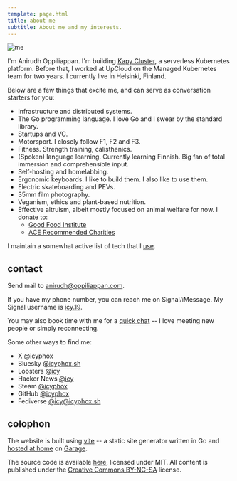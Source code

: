 ```yaml
---
template: page.html
title: about me
subtitle: About me and my interests.
---
```


![me](https://cdn.icyphox.sh/fit?url=http://files.garage.koti.lan/IMG_1570.jpg&width=1000&height=1000)

I'm Anirudh Oppiliappan. I'm building [Kapy
Cluster](https://kapycluster.com), a serverless Kubernetes platform.
Before that, I worked at UpCloud on the Managed Kubernetes team for two
years. I currently live in Helsinki, Finland.

Below are a few things that excite me, and can serve as
conversation starters for you:

- Infrastructure and distributed systems.
- The Go programming language. I love Go and I swear by the standard
  library.
- Startups and VC.
- Motorsport. I closely follow F1, F2 and F3.
- Fitness. Strength training, calisthenics.
- (Spoken) language learning. Currently learning Finnish. Big
  fan of total immersion and comprehensible input.
- Self-hosting and homelabbing.
- Ergonomic keyboards. I like to build them. I also like to use them.
- Electric skateboarding and PEVs.
- 35mm film photography.
- Veganism, ethics and plant-based nutrition.
- Effective altruism, albeit mostly focused on animal welfare for now. I
  donate to:
  * [Good Food Institute](https://gfi.org)
  * [ACE Recommended
  Charities](https://animalcharityevaluators.org/recommended-charities/)

I maintain a somewhat active list of tech that I [use](/uses).

## contact

Send mail to [anirudh@oppiliappan.com](mailto:anirudh@oppiliappan.com).

If you have my phone number, you can reach me on Signal/iMessage. My
Signal username is
[icy.19](https://signal.me/#eu/Nphsc2OCoWjih4d8jfuRRV0v6fJNPOXG9lY1X6B4vYb7KPR4wdpKu6SScSzuztil).

You may also book time with me for a [quick
chat](https://cal.com/icyphox/chat) -- I love meeting new people or
simply reconnecting.

Some other ways to find me:
- X [@icyphox](https://x.com/icyphox)
- Bluesky [@icyphox.sh](https://bsky.app/profile/icyphox.sh)
- Lobsters [@icy](https://lobste.rs/u/icy)
- Hacker News [@icy](https://news.ycombinator.com/user?id=icy)
- Steam [@icyphox](https://steamcommunity.com/id/icyphox)
- GitHub [@icyphox](https://github.com/icyphox)
- Fediverse [@icy@icyphox.sh](https://h.icyphox.sh/@icy)


## colophon

The website is built using [vite](https://git.icyphox.sh/vite) -- a
static site generator written in Go and [hosted at
home](/uses#homelab-k3s-cluster) on
[Garage](https://garagehq.deuxfleurs.fr/).

The source code is available [here](https://git.icyphox.sh/site),
licensed under MIT. All content is published under the [Creative Commons
BY-NC-SA](https://creativecommons.org/licenses/by-nc-sa/4.0/) license.
